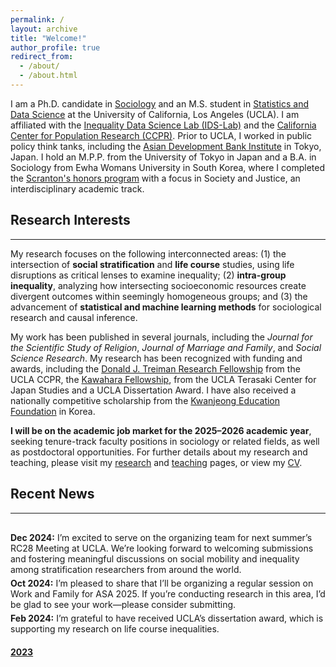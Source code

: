 ```yaml
---
permalink: /
layout: archive
title: "Welcome!"
author_profile: true
redirect_from: 
  - /about/
  - /about.html
---
```




I am a Ph.D. candidate in [Sociology](https://soc.ucla.edu/) and an M.S. student in [Statistics and Data Science](https://statistics.ucla.edu/) at the University of California, Los Angeles (UCLA). I am affiliated with the [Inequality Data Science Lab (IDS-Lab)](https://www.inequalitydatasciencelab.org/) and the [California Center for Population Research (CCPR)](https://ccpr.ucla.edu/). Prior to UCLA, I worked in public policy think tanks, including the [Asian Development Bank Institute](https://www.adb.org/adbi/main) in Tokyo, Japan. I hold an M.P.P. from the University of Tokyo in Japan and a B.A. in Sociology from Ewha Womans University in South Korea, where I completed the [Scranton's honors program](https://www.ged.ewha.ac.kr/scranton/notice-board/story.do?mode=view&articleNo=168496&title=Johns+Hopkins+University+인턴십-+전나눔) with a focus in Society and Justice, an interdisciplinary academic track. 

## Research Interests 
------
My research focuses on the following interconnected areas: (1) the intersection of **social stratification** and **life course** studies, using life disruptions as critical lenses to examine inequality; (2) **intra-group inequality**, analyzing how intersecting socioeconomic resources create divergent outcomes within seemingly homogeneous groups; and (3) the advancement of **statistical and machine learning methods** for sociological research and causal inference.

My work has been published in several journals, including the _Journal for the Scientific Study of Religion_, _Journal of Marriage and Family_, and _Social Science Research_. My research has been recognized with funding and awards, including the [Donald J. Treiman Research Fellowship](https://ccpr.ucla.edu/funding/treiman-research-fellowship/) from the UCLA CCPR, the [Kawahara Fellowship](https://www.international.ucla.edu/japan/internal/4680), from the UCLA Terasaki Center for Japan Studies and a UCLA Dissertation Award. I have also received a nationally competitive scholarship from the [Kwanjeong Education Foundation](https://www.ikef.or.kr/) in Korea.

**I will be on the academic job market for the 2025–2026 academic year**, seeking tenure-track faculty positions in sociology or related fields, as well as postdoctoral opportunities. For further details about my research and teaching, please visit my [research](/research) and [teaching](/teaching) pages, or view my [CV](/files/CV_NJ.pdf).


## Recent News
------
<style>
  ul.news-list {
    list-style-type: none; /* Removes default bullet points */
    padding-left: 0; /* Removes default padding */
    margin-top: 30px; /* Adds top margin */
  }

  ul.news-list li {
    margin-bottom: 20px; /* Adds space between news blocks */
  }

  .news-content {
    display: block; /* Default visibility for 2024 news */
    padding-top: 0px; /* Adds spacing above content */
  }

  .news-content.hidden {
    display: none; /* Hidden by default for previous years */
  }

  .year-title {
    font-weight: bold; /* Makes the year title bold */
    font-size: inherit; /* Inherit from the parent container */
    margin-bottom: 5px; /* Adds spacing below the year title */
    cursor: pointer; /* Indicates that the title is clickable */
  }

  .news-content ul {
    list-style-type: none; /* Removes bullet points for inner lists */
    padding-left: 0; /* Removes padding for inner lists */
    margin: 0; /* Removes margin for inner lists */
  }

  .news-content ul li {
    margin-bottom: 5px; /* Adds spacing between items in the same block */
  }

  @media (max-width: 768px) { /* Adjusts for devices with width up to 768px */
    ul.news-list {
      margin-top: 20px; /* Reduces top margin on smaller screens */
    }
  }
</style>

<script>
  function toggle_visibility(event, id) {
    event.preventDefault();
    var element = document.getElementById(id);
    if (element.classList.contains('hidden')) {
      element.classList.remove('hidden');
    } else {
      element.classList.add('hidden');
    }
  }
</script>

<ul class="news-list">
  <!-- 2024 News - Visible by Default -->
  <li>
    <div class="news-content">
      <ul>
      <li> <b>Dec 2024:</b> I’m excited to serve on the organizing team for next summer’s RC28 Meeting at UCLA. We’re looking forward to welcoming submissions and fostering meaningful discussions on social mobility and inequality among stratification researchers from around the world.</li>
<li> <b>Oct 2024:</b> I’m pleased to share that I’ll be organizing a regular session on Work and Family for ASA 2025. If you’re conducting research in this area, I’d be glad to see your work—please consider submitting.</li>
<li> <b>Feb 2024:</b> I’m grateful to have received UCLA’s dissertation award, which is supporting my research on life course inequalities.</li>
      </ul>
    </div>
  </li>

  <!-- Old News - Hidden by Default -->
  <li>
    <a href="#news-2023">
    <div class="year-title" onclick="toggle_visibility(event, 'news-2023');">2023</div>
</a>
    <div id="news-2023" class="news-content hidden">
      <ul>
        <li> <b>June 2023:</b> I had the privilege of organizing SICSS-UCLA (Summer Institute in Computational Social Science) with a focus on causal inference. It was an inspiring experience to connect with scholars passionate about leveraging computational methods for social science research. Learn more about SICSS here: <a href="https://sicss.io">https://sicss.io</a>.</li>
      </ul>
    </div>
  </li>
</ul>




